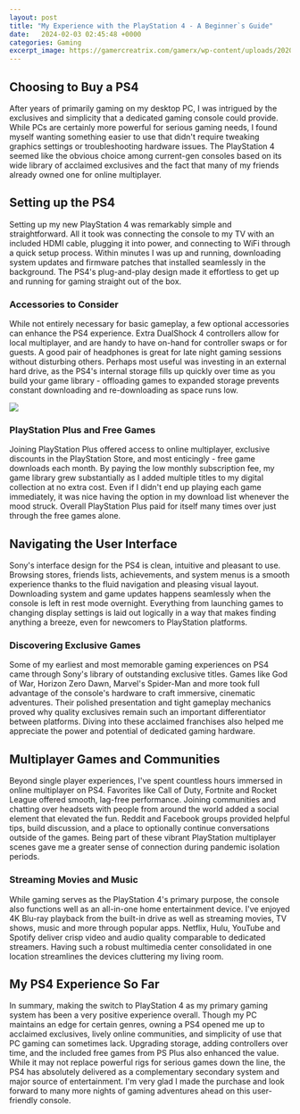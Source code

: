 ```yaml
---
layout: post
title: "My Experience with the PlayStation 4 - A Beginner`s Guide"
date:   2024-02-03 02:45:48 +0000
categories: Gaming
excerpt_image: https://gamercreatrix.com/gamerx/wp-content/uploads/2020/04/Playstation-4-controller-diagram-1.jpg
---
```


## Choosing to Buy a PS4
After years of primarily gaming on my desktop PC, I was intrigued by the exclusives and simplicity that a dedicated gaming console could provide. While PCs are certainly more powerful for serious gaming needs, I found myself wanting something easier to use that didn't require tweaking graphics settings or troubleshooting hardware issues. The PlayStation 4 seemed like the obvious choice among current-gen consoles based on its wide library of acclaimed exclusives and the fact that many of my friends already owned one for online multiplayer. 
## Setting up the PS4
Setting up my new PlayStation 4 was remarkably simple and straightforward. All it took was connecting the console to my TV with an included HDMI cable, plugging it into power, and connecting to WiFi through a quick setup process. Within minutes I was up and running, downloading system updates and firmware patches that installed seamlessly in the background. The PS4's plug-and-play design made it effortless to get up and running for gaming straight out of the box.
### Accessories to Consider 
While not entirely necessary for basic gameplay, a few optional accessories can enhance the PS4 experience. Extra DualShock 4 controllers allow for local multiplayer, and are handy to have on-hand for controller swaps or for guests. A good pair of headphones is great for late night gaming sessions without disturbing others. Perhaps most useful was investing in an external hard drive, as the PS4's internal storage fills up quickly over time as you build your game library - offloading games to expanded storage prevents constant downloading and re-downloading as space runs low.

![](https://gamercreatrix.com/gamerx/wp-content/uploads/2020/04/Playstation-4-controller-diagram-1.jpg)
### PlayStation Plus and Free Games
Joining PlayStation Plus offered access to online multiplayer, exclusive discounts in the PlayStation Store, and most enticingly - free game downloads each month. By paying the low monthly subscription fee, my game library grew substantially as I added multiple titles to my digital collection at no extra cost. Even if I didn't end up playing each game immediately, it was nice having the option in my download list whenever the mood struck. Overall PlayStation Plus paid for itself many times over just through the free games alone.
## Navigating the User Interface
Sony's interface design for the PS4 is clean, intuitive and pleasant to use. Browsing stores, friends lists, achievements, and system menus is a smooth experience thanks to the fluid navigation and pleasing visual layout. Downloading system and game updates happens seamlessly when the console is left in rest mode overnight. Everything from launching games to changing display settings is laid out logically in a way that makes finding anything a breeze, even for newcomers to PlayStation platforms.
### Discovering Exclusive Games
Some of my earliest and most memorable gaming experiences on PS4 came through Sony's library of outstanding exclusive titles. Games like God of War, Horizon Zero Dawn, Marvel's Spider-Man and more took full advantage of the console's hardware to craft immersive, cinematic adventures. Their polished presentation and tight gameplay mechanics proved why quality exclusives remain such an important differentiator between platforms. Diving into these acclaimed franchises also helped me appreciate the power and potential of dedicated gaming hardware.
## Multiplayer Games and Communities
Beyond single player experiences, I've spent countless hours immersed in online multiplayer on PS4. Favorites like Call of Duty, Fortnite and Rocket League offered smooth, lag-free performance. Joining communities and chatting over headsets with people from around the world added a social element that elevated the fun. Reddit and Facebook groups provided helpful tips, build discussion, and a place to optionally continue conversations outside of the games. Being part of these vibrant PlayStation multiplayer scenes gave me a greater sense of connection during pandemic isolation periods.
### Streaming Movies and Music
While gaming serves as the PlayStation 4's primary purpose, the console also functions well as an all-in-one home entertainment device. I've enjoyed 4K Blu-ray playback from the built-in drive as well as streaming movies, TV shows, music and more through popular apps. Netflix, Hulu, YouTube and Spotify deliver crisp video and audio quality comparable to dedicated streamers. Having such a robust multimedia center consolidated in one location streamlines the devices cluttering my living room.
## My PS4 Experience So Far
In summary, making the switch to PlayStation 4 as my primary gaming system has been a very positive experience overall. Though my PC maintains an edge for certain genres, owning a PS4 opened me up to acclaimed exclusives, lively online communities, and simplicity of use that PC gaming can sometimes lack. Upgrading storage, adding controllers over time, and the included free games from PS Plus also enhanced the value. While it may not replace powerful rigs for serious games down the line, the PS4 has absolutely delivered as a complementary secondary system and major source of entertainment. I'm very glad I made the purchase and look forward to many more nights of gaming adventures ahead on this user-friendly console.